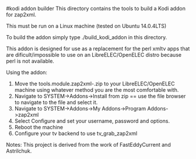 #kodi addon builder
This directory contains the tools to build a Kodi addon for zap2xml.

This must be run on a Linux machine (tested on Ubuntu 14.0.4LTS)

To build the addon simply type ./build_kodi_addon in this directory.

This addon is designed for use as a replacement for the perl xmltv apps that are dificult/impossible to use on an LibreELEC/OpenELEC
distro because perl is not available.

Using the addon:

1) Move the tools.module.zap2xml-<version>.zip to your LibreELEC/OpenELEC machine using whatever method you are the most comfortable with.
2) Navigate to SYSTEM->Addons->Install from zip
    == use the file browser to navigate to the file and select it.
3) Navigate to SYSTEM->Addons->My Addons->Program Addons->zap2xml
4) Select Configure and set your username, password and options.
5) Reboot the machine
6) Configure your tv backend to use tv_grab_zap2xml

Notes:
This project is derived from the work of FastEddyCurrent and Astrilchuk.
